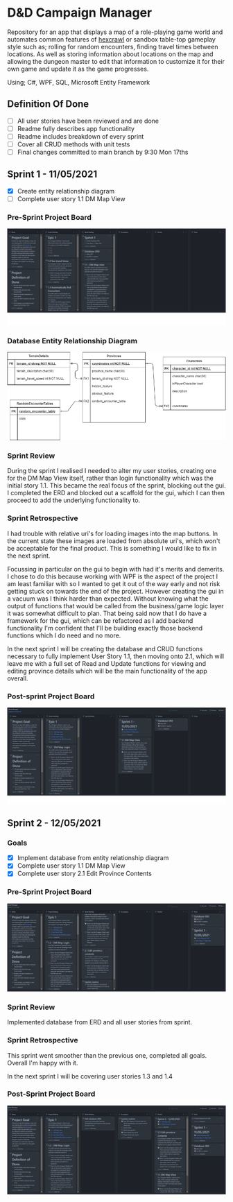 # D&D Campaign Manager
Repository for an app that displays a map of a role-playing game world and automates common features of [hexcrawl](https://www.runagame.net/2014/03/the-hex-crawl.html) or sandbox table-top gameplay style such as; rolling for random encounters, finding travel times between locations. As well as storing information about locations on the map and allowing the dungeon master to edit that information to customize it for their own game and update it as the game progresses. 

Using; C#, WPF, SQL, Microsoft Entity Framework

## Definition Of Done

- [ ] All user stories have been reviewed and are done
- [ ] Readme fully describes app functionality
- [ ] Readme includes breakdown of every sprint
- [ ] Cover all CRUD methods with unit tests
- [ ] Final changes committed to main branch by 9:30 Mon 17ths

## Sprint 1  - 11/05/2021

- [x] Create entity relationship diagram
- [ ] Complete user story 1.1 DM Map View

### Pre-Sprint Project Board

![](/readme_images/sprint1_presprint.png)

### Database Entity Relationship Diagram

![](readme_images/databaseERD.png)

### Sprint Review

During the sprint I realised I needed to alter my user stories, creating one for the DM Map View itself, rather than login functionality which was the initial story 1.1. This became the real focus of the sprint, blocking out the gui. I completed the ERD and blocked out a scaffold for the gui, which I can then proceed to add the underlying functionality to.

### Sprint Retrospective

I had trouble with relative uri's for loading images into the map buttons. In the current state these images are loaded from absolute uri's, which won't be acceptable for the final product. This is something I would like to fix in the next sprint. 

Focussing in particular on the gui to begin with had it's merits and demerits. I chose to do this because working with WPF is the aspect of the project I am least familiar with so I wanted to get it out of the way early and not risk getting stuck on towards the end of the project. However creating the gui in a vacuum was I think harder than expected. Without knowing what the output of functions that would be called from the business/game logic layer it was somewhat difficult to plan. That being said now that I do have a framework for the gui, which can be refactored as I add backend functionality I'm confident that I'll be building exactly those backend functions which I do need and no more.

In the next sprint I will be creating the database and CRUD functions necessary to fully implement User Story 1.1, then moving onto 2.1, which will leave me with a full set of Read and Update functions for viewing and editing province details which will be the main functionality of the app overall.

### Post-sprint Project Board

![Sprint 2 - Project Manager Post-Sprint](/readme_images/sprint1_postsprint.png)

## Sprint 2 - 12/05/2021

### Goals

- [x] Implement database from entity relationship diagram
- [x] Complete user story 1.1 DM Map View
- [x] Complete user story 2.1 Edit Province Contents

### Pre-Sprint Project Board

![](readme_images/sprint2_presprint.png)

### Sprint Review

Implemented database from ERD and all user stories from sprint.

### Sprint Retrospective

This sprint went smoother than the previous one, completed all goals. Overall I'm happy with it.

In the next sprint I will be covering user stories 1.3 and 1.4

### Post-Sprint Project Board

![](/readme_images/sprint2_postsprint.png)

